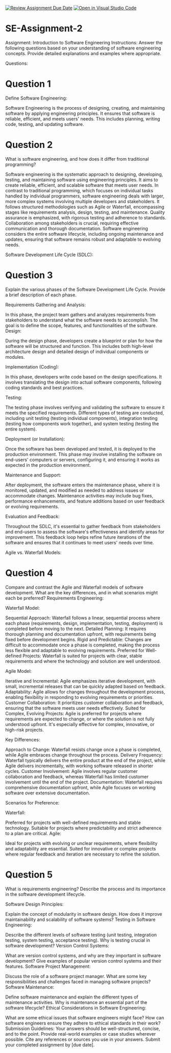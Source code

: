 [![Review Assignment Due Date](https://classroom.github.com/assets/deadline-readme-button-24ddc0f5d75046c5622901739e7c5dd533143b0c8e959d652212380cedb1ea36.svg)](https://classroom.github.com/a/-ucQIGTc)
[![Open in Visual Studio Code](https://classroom.github.com/assets/open-in-vscode-718a45dd9cf7e7f842a935f5ebbe5719a5e09af4491e668f4dbf3b35d5cca122.svg)](https://classroom.github.com/online_ide?assignment_repo_id=15245499&assignment_repo_type=AssignmentRepo)
# SE-Assignment-2
Assignment: Introduction to Software Engineering
Instructions:
Answer the following questions based on your understanding of software engineering concepts. Provide detailed explanations and examples where appropriate.

Questions:

# Question 1
Define Software Engineering:

Software Engineering is the process of designing, creating, and maintaining software by applying engineering principles. It ensures that software is reliable, efficient, and meets users' needs. This includes planning, writing code, testing, and updating software.

# Question 2
What is software engineering, and how does it differ from traditional programming?

Software engineering is the systematic approach to designing, developing, testing, and maintaining software using engineering principles. It aims to create reliable, efficient, and scalable software that meets user needs. In contrast to traditional programming, which focuses on individual tasks handled by individual programmers, software engineering deals with larger, more complex systems involving multiple developers and stakeholders. It follows structured methodologies such as Agile or Waterfall, encompassing stages like requirements analysis, design, testing, and maintenance. Quality assurance is emphasized, with rigorous testing and adherence to standards. Collaboration among stakeholders is crucial, requiring effective communication and thorough documentation. Software engineering considers the entire software lifecycle, including ongoing maintenance and updates, ensuring that software remains robust and adaptable to evolving needs.

Software Development Life Cycle (SDLC):

# Question 3

Explain the various phases of the Software Development Life Cycle. Provide a brief description of each phase.

Requirements Gathering and Analysis:

In this phase, the project team gathers and analyzes requirements from stakeholders to understand what the software needs to accomplish.
The goal is to define the scope, features, and functionalities of the software.
Design:

During the design phase, developers create a blueprint or plan for how the software will be structured and function.
This includes both high-level architecture design and detailed design of individual components or modules.

Implementation (Coding):

In this phase, developers write code based on the design specifications.
It involves translating the design into actual software components, following coding standards and best practices.

Testing:

The testing phase involves verifying and validating the software to ensure it meets the specified requirements.
Different types of testing are conducted, including unit testing (testing individual components), integration testing (testing how components work together), and system testing (testing the entire system).

Deployment (or Installation):

Once the software has been developed and tested, it is deployed to the production environment.
This phase may involve installing the software on end-users' computers or servers, configuring it, and ensuring it works as expected in the production environment.

Maintenance and Support:

After deployment, the software enters the maintenance phase, where it is monitored, updated, and modified as needed to address issues or accommodate changes.
Maintenance activities may include bug fixes, performance enhancements, and feature additions based on user feedback or evolving requirements.

Evaluation and Feedback:

Throughout the SDLC, it's essential to gather feedback from stakeholders and end-users to assess the software's effectiveness and identify areas for improvement.
This feedback loop helps refine future iterations of the software and ensures that it continues to meet users' needs over time.


Agile vs. Waterfall Models:

# Question 4

Compare and contrast the Agile and Waterfall models of software development. What are the key differences, and in what scenarios might each be preferred?
Requirements Engineering:

Waterfall Model:

Sequential Approach: Waterfall follows a linear, sequential process where each phase (requirements, design, implementation, testing, deployment) is completed before moving to the next.
Detailed Planning: It requires thorough planning and documentation upfront, with requirements being fixed before development begins.
Rigid and Predictable: Changes are difficult to accommodate once a phase is completed, making the process less flexible and adaptable to evolving requirements.
Preferred for Well-defined Projects: Waterfall is suited for projects with clear, stable requirements and where the technology and solution are well understood.

Agile Model:

Iterative and Incremental: Agile emphasizes iterative development, with small, incremental releases that can be quickly adapted based on feedback.
Adaptability: Agile allows for changes throughout the development process, enabling flexibility in responding to evolving requirements or priorities.
Customer Collaboration: It prioritizes customer collaboration and feedback, ensuring that the software meets user needs effectively.
Suited for Complex, Evolving Projects: Agile is preferred for projects where requirements are expected to change, or where the solution is not fully understood upfront. It's especially effective for complex, innovative, or high-risk projects.


Key Differences:

Approach to Change: Waterfall resists change once a phase is completed, while Agile embraces change throughout the process.
Delivery Frequency: Waterfall typically delivers the entire product at the end of the project, while Agile delivers incrementally, with working software released in shorter cycles.
Customer Involvement: Agile involves regular customer collaboration and feedback, whereas Waterfall has limited customer involvement until the end of the project.
Documentation: Waterfall requires comprehensive documentation upfront, while Agile focuses on working software over extensive documentation.

Scenarios for Preference:

Waterfall:

Preferred for projects with well-defined requirements and stable technology.
Suitable for projects where predictability and strict adherence to a plan are critical.
Agile:

Ideal for projects with evolving or unclear requirements, where flexibility and adaptability are essential.
Suited for innovative or complex projects where regular feedback and iteration are necessary to refine the solution.

# Question 5

What is requirements engineering? Describe the process and its importance in the software development lifecycle.


Software Design Principles:

Explain the concept of modularity in software design. How does it improve maintainability and scalability of software systems?
Testing in Software Engineering:

Describe the different levels of software testing (unit testing, integration testing, system testing, acceptance testing). Why is testing crucial in software development?
Version Control Systems:

What are version control systems, and why are they important in software development? Give examples of popular version control systems and their features.
Software Project Management:

Discuss the role of a software project manager. What are some key responsibilities and challenges faced in managing software projects?
Software Maintenance:

Define software maintenance and explain the different types of maintenance activities. Why is maintenance an essential part of the software lifecycle?
Ethical Considerations in Software Engineering:

What are some ethical issues that software engineers might face? How can software engineers ensure they adhere to ethical standards in their work?
Submission Guidelines:
Your answers should be well-structured, concise, and to the point.
Provide real-world examples or case studies wherever possible.
Cite any references or sources you use in your answers.
Submit your completed assignment by [due date].
